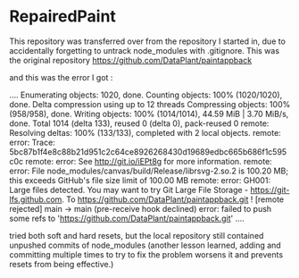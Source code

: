 # RepairedPaint
This repository was transferred over from the repository I started in, due to accidentally forgetting to untrack node_modules with .gitignore.
This was the original repository https://github.com/DataPlant/paintappback

and this was the error I got :

....
Enumerating objects: 1020, done.
Counting objects: 100% (1020/1020), done.
Delta compression using up to 12 threads
Compressing objects: 100% (958/958), done.
Writing objects: 100% (1014/1014), 44.59 MiB | 3.70 MiB/s, done.
Total 1014 (delta 133), reused 0 (delta 0), pack-reused 0
remote: Resolving deltas: 100% (133/133), completed with 2 local objects.
remote: error: Trace: 5bc87b1f4e8c88b21d951c2c64ce8926268430d19689edbc665b686f1c595c0c
remote: error: See http://git.io/iEPt8g for more information.
remote: error: File node_modules/canvas/build/Release/librsvg-2.so.2 is 100.20 MB; this exceeds GitHub's file size limit of 100.00 MB
remote: error: GH001: Large files detected. You may want to try Git Large File Storage - https://git-lfs.github.com.
To https://github.com/DataPlant/paintappback.git
 ! [remote rejected] main -> main (pre-receive hook declined)
error: failed to push some refs to 'https://github.com/DataPlant/paintappback.git'
....

tried both soft and hard resets, but the local repository still contained unpushed commits of node_modules
(another lesson learned, adding and committing multiple times to try to fix the problem worsens it and prevents resets from being effective.)
